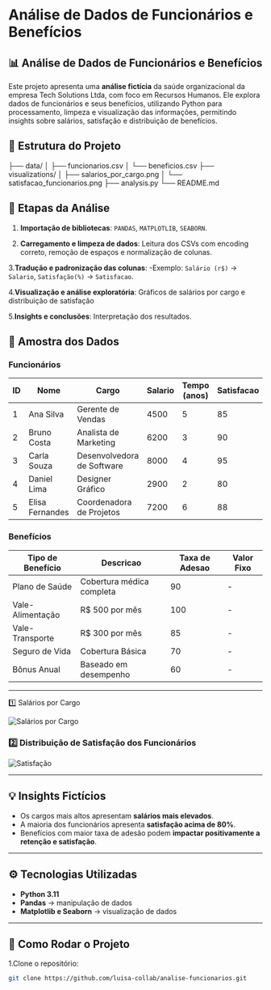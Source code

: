 
# Análise de Dados de Funcionários e Benefícios

## 📊 Análise de Dados de Funcionários e Benefícios

Este projeto apresenta uma **análise fictícia** da saúde organizacional da empresa Tech Solutions Ltda, com foco em Recursos Humanos. Ele explora dados de funcionários e seus benefícios, utilizando Python para processamento, limpeza e visualização das informações, permitindo insights sobre salários, satisfação e distribuição de benefícios.

## 🔻 Estrutura do Projeto

├── data/
│ ├── funcionarios.csv
│ └── beneficios.csv
├── visualizations/
│ ├── salarios_por_cargo.png
│ └── satisfacao_funcionarios.png
├── analysis.py
└── README.md

## 🔎 Etapas da Análise

1. **Importação de bibliotecas**:  `PANDAS`, `MATPLOTLIB`, `SEABORN`.

2. **Carregamento e limpeza de dados**: Leitura dos CSVs com encoding correto, remoção de espaços e normalização de colunas.

3.**Tradução e padronização das colunas**:
-Exemplo: `Salário (r$)` → `Salario`, `Satisfação(%)` → `Satisfacao`.

4.**Visualização e análise exploratória**: Gráficos de salários por cargo e distribuição de satisfação

5.**Insights e conclusões**: Interpretação dos resultados.

## 📑 Amostra dos Dados

### Funcionários

| ID | Nome           | Cargo                     | Salario | Tempo (anos) | Satisfacao |
|----|----------------|--------------------------|--------|--------------|------------|
| 1  | Ana Silva      | Gerente de Vendas        | 4500   | 5            | 85         |
| 2  | Bruno Costa    | Analista de Marketing    | 6200   | 3            | 90         |
| 3  | Carla Souza    | Desenvolvedora de Software| 8000   | 4           | 95         |
| 4  | Daniel Lima    | Designer Gráfico         | 2900   | 2            | 80         |
| 5  | Elisa Fernandes| Coordenadora de Projetos | 7200   | 6            | 88         |

### Benefícios

| Tipo de Benefício | Descricao                 | Taxa de Adesao | Valor Fixo |
|------------------|---------------------------|----------------|------------|
| Plano de Saúde    | Cobertura médica completa | 90             | -          |
| Vale-Alimentação  | R$ 500 por mês           | 100            | -          |
| Vale-Transporte   | R$ 300 por mês           | 85             | -          |
| Seguro de Vida    | Cobertura Básica          | 70             | -          |
| Bônus Anual       | Baseado em desempenho    | 60             | -          |

---
1️⃣ Salários por Cargo

![Salários por Cargo](visualizations/salarios_por_cargo.png)

### 2️⃣ Distribuição de Satisfação dos Funcionários

![Satisfação](visualizations/satisfacao_funcionarios.png)

---

## 💡 Insights Fictícios

- Os cargos mais altos apresentam **salários mais elevados**.  
- A maioria dos funcionários apresenta **satisfação acima de 80%**.  
- Benefícios com maior taxa de adesão podem **impactar positivamente a retenção e satisfação**.  

---

## ⚙️ Tecnologias Utilizadas

- **Python 3.11**  
- **Pandas** → manipulação de dados  
- **Matplotlib e Seaborn** → visualização de dados  

---

## 🚀 Como Rodar o Projeto

1.Clone o repositório:
```bash
git clone https://github.com/luisa-collab/analise-funcionarios.git